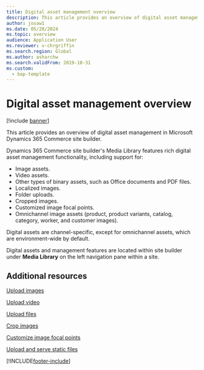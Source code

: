 ```yaml
---
title: Digital asset management overview
description: This article provides an overview of digital asset management in Microsoft Dynamics 365 Commerce site builder.
author: josaw1
ms.date: 05/28/2024
ms.topic: overview
audience: Application User
ms.reviewer: v-chrgriffin
ms.search.region: Global
ms.author: asharchw
ms.search.validFrom: 2019-10-31
ms.custom: 
  - bap-template
---
```


# Digital asset management overview

[!include [banner](includes/banner.md)]

This article provides an overview of digital asset management in Microsoft Dynamics 365 Commerce site builder.

Dynamics 365 Commerce site builder's Media Library features rich digital asset management functionality, including support for:
- Image assets.
- Video assets.
- Other types of binary assets, such as Office documents and PDF files.
- Localized images.
- Folder uploads.
- Cropped images.
- Customized image focal points.
- Omnichannel image assets (product, product variants, catalog, category, worker, and customer images).

Digital assets are channel-specific, except for omnichannel assets, which are environment-wide by default. 

Digital assets and management features are located within site builder under **Media Library** on the left navigation pane within a site.

## Additional resources

[Upload images](dam-upload-images.md)

[Upload video](dam-upload-video.md)

[Upload files](dam-upload-files.md)

[Crop images](dam-crop-images.md)

[Customize image focal points](dam-custom-focal-point.md)

[Upload and serve static files](upload-serve-static-files.md)


[!INCLUDE[footer-include](../includes/footer-banner.md)]
